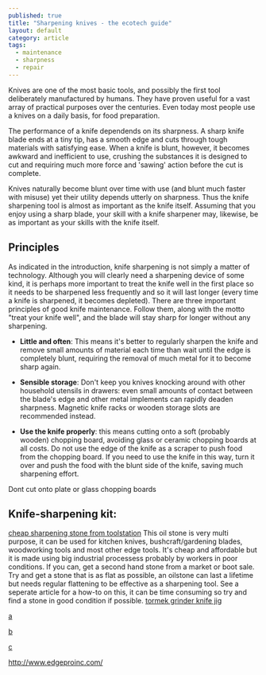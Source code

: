 ```yaml
---
published: true
title: "Sharpening knives - the ecotech guide"
layout: default
category: article
tags: 
  - maintenance
  - sharpness
  - repair
---
```


Knives are one of the most basic tools, and possibly the first tool deliberately manufactured by humans. They have proven useful for a vast array of practical purposes over the centuries. Even today most people use a knives on a daily basis, for food preparation. 

The performance of a knife dependends on its sharpness. A sharp knife blade ends at a tiny tip, has a smooth edge and cuts through tough materials with satisfying ease. When a knife is blunt, however, it becomes awkward and inefficient to use, crushing the substances it is designed to cut and requiring much more force and 'sawing' action before the cut is complete. 

Knives naturally become blunt over time with use (and blunt much faster with misuse) yet their utility depends utterly on sharpness. Thus the knife sharpening tool is almost as important as the knife itself. Assuming that you enjoy using a sharp blade, your skill with a knife sharpener may, likewise, be as important as your skills with the knife itself. 

## Principles

As indicated in the introduction, knife sharpening is not simply a matter of technology. Although you will clearly need a sharpening device of some kind, it is perhaps more important to treat the knife well in the first place so it needs to be sharpened less frequently and so it will last longer (every time a knife is sharpened, it becomes depleted). There are three important principles of good knife maintenance. Follow them, along with the motto "treat your knife well", and the blade will stay sharp for longer without any sharpening. 

 - **Little and often**: This means it's better to regularly sharpen the knife and remove small amounts of material each time than wait until the edge is completely blunt, requiring the removal of much metal for it to become sharp again. 
 
 - **Sensible storage**: Don't keep you knives knocking around with other household utensils in drawers: even small amounts of contact between the blade's edge and other metal implements can rapidly deaden sharpness. Magnetic knife racks or wooden storage slots are recommended instead. 

- **Use the knife properly**: this means cutting onto a soft (probably wooden) chopping board, avoiding glass or ceramic chopping boards at all costs. Do not use the edge of the knife as a scraper to push food from the chopping board. If you need to use the knife in this way, turn it over and push the food with the blunt side of the knife, saving much sharpening effort. 

Dont cut onto plate or glass chopping boards 

## Knife-sharpening kit:
[cheap sharpening stone from toolstation](http://www.toolstation.com/shop/p3591)
This oil stone is very multi purpose, it can be used for kitchen knives, bushcraft/gardening blades, woodworking tools and most other edge tools. It's cheap and affordable but it is made using big industrial processess probably by workers in poor conditions. If you can, get a second hand stone from a market or boot sale. Try and get a stone that is as flat as possible, an oilstone can last a lifetime but needs regular flattening to be effective as a sharpening tool. See a seperate article for a how-to on this, it can be time consuming so try and find a stone in good condition if possible. 
[tormek grinder knife jig](http://www.tormek.com/en/jigs/svm140/index.php)

[a](http://www.amazon.co.uk/AnySharp-Global-Worlds-Sharpener-Classic/dp/B001DXVL6K/ref=sr_1_1?s=kitchen&ie=UTF8&qid=1391809752&sr=1-1&keywords=knife+sharpener)

[b](http://www.amazon.co.uk/Kitchen-Devils-Lifestyle-Rollsharp-Sharpener/dp/B002UL60TM/ref=sr_1_4?s=kitchen&ie=UTF8&qid=1391809752&sr=1-4&keywords=knife+sharpener)

[c](http://www.amazon.co.uk/Accusharp-Knife-Sharpener-Blue-White/dp/B00004VWKQ/ref=sr_1_2?s=kitchen&ie=UTF8&qid=1391809752&sr=1-2&keywords=knife+sharpener)



http://www.edgeproinc.com/